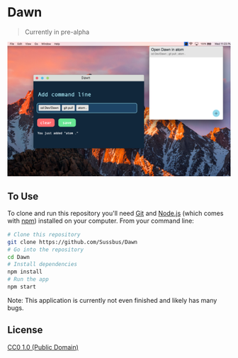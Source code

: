 # Dawn
> Currently in pre-alpha

![Dawn screenshot](/screenshot/app-preview.png)

## To Use

To clone and run this repository you'll need [Git](https://git-scm.com) and [Node.js](https://nodejs.org/en/download/) (which comes with [npm](http://npmjs.com)) installed on your computer. From your command line:

```bash
# Clone this repository
git clone https://github.com/Sussbus/Dawn
# Go into the repository
cd Dawn
# Install dependencies
npm install
# Run the app
npm start
```

Note: This application is currently not even finished and likely has many bugs.


## License

[CC0 1.0 (Public Domain)](LICENSE.md)
